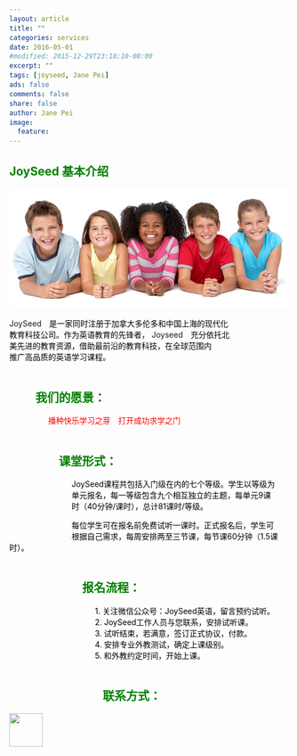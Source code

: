 ```yaml
---
layout: article
title: ""
categories: services
date: 2016-05-01
#modified: 2015-12-29T23:18:10-08:00
excerpt: ""
tags: [joyseed, Jane Pei]
ads: false
comments: false
share: false
author: Jane Pei
image:
  feature:
---
```

## <font color="green">JoySeed 基本介绍</font>
<div align="center">
<img src="../images/kids-001.jpg"  alt="class struct"/>
</div>

JoySeed&emsp;<font color="black">是一家同时注册于加拿大多伦多和中国上海的现代化     <br/>
教育科技公司。作为英语教育的先锋者，</font> Joyseed&emsp;<font color="black">充分依托北     <br/>
美先进的教育资源，借助最前沿的教育科技，在全球范围内      <br/>
推广高品质的英语学习课程。                                <br/><br/></font>

## <font color="green">&emsp;&emsp;  我们的愿景：</font>              
&emsp;&emsp;&emsp;&emsp;&emsp;<font color="red">播种快乐学习之芽&emsp;打开成功求学之门        <br/><br/></font>

## <font color="green">&emsp;&emsp;&emsp;&emsp; 课堂形式： </font>                  
&emsp;&emsp;&emsp;&emsp;&emsp;&emsp;&emsp;&emsp;<font color="black">JoySeed课程共包括入门级在内的七个等级。学生以等级为     <br/>
&emsp;&emsp;&emsp;&emsp;&emsp;&emsp;&emsp;&emsp;单元报名，每一等级包含九个相互独立的主题，每单元9课     <br/>
&emsp;&emsp;&emsp;&emsp;&emsp;&emsp;&emsp;&emsp;时（40分钟/课时），总计81课时/等级。                    <br/></font>
  
&emsp;&emsp;&emsp;&emsp;&emsp;&emsp;&emsp;&emsp;<font color="black">每位学生可在报名前免费试听一课时。正式报名后，学生可           <br/>
&emsp;&emsp;&emsp;&emsp;&emsp;&emsp;&emsp;&emsp;根据自己需求，每周安排两至三节课，每节课60分钟（1.5课时）。    <br/><br/></font>

## <font color="green">&emsp;&emsp;&emsp;&emsp;&emsp;&emsp; 报名流程： </font>            
&emsp;&emsp;&emsp;&emsp;&emsp;&emsp;&emsp;&emsp;&emsp;&emsp;&emsp;<font color="black">1.	关注微信公众号：JoySeed英语，留言预约试听。          <br/>
&emsp;&emsp;&emsp;&emsp;&emsp;&emsp;&emsp;&emsp;&emsp;&emsp;&emsp;2.	JoySeed工作人员与您联系，安排试听课。                <br/>
&emsp;&emsp;&emsp;&emsp;&emsp;&emsp;&emsp;&emsp;&emsp;&emsp;&emsp;3.	试听结束，若满意，签订正式协议，付款。               <br/>
&emsp;&emsp;&emsp;&emsp;&emsp;&emsp;&emsp;&emsp;&emsp;&emsp;&emsp;4.	安排专业外教测试，确定上课级别。                     <br/>
&emsp;&emsp;&emsp;&emsp;&emsp;&emsp;&emsp;&emsp;&emsp;&emsp;&emsp;5.	和外教约定时间，开始上课。                           <br/><br/></font>
  
## <font color="green">&emsp;&emsp;&emsp;&emsp;&emsp;&emsp;&emsp;&emsp;联系方式：</font>   

<p><a href="{{ site.url }}"><img src="{{ site.url }}/images/joyseed_white.jpg" width="60" height="60" style="margin-left: 0; margin-bottom: 0; border=0;"></a></p>
